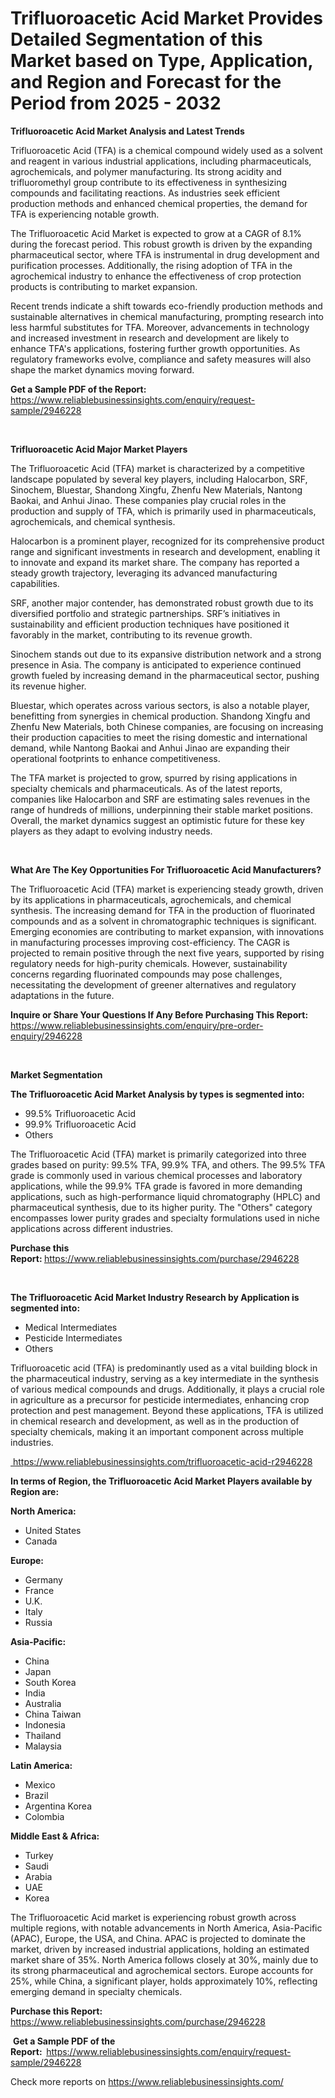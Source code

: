 <p><h1>Trifluoroacetic Acid Market Provides Detailed Segmentation of this Market based on Type, Application, and Region and Forecast for the Period from 2025 - 2032</h1></p><p><strong>Trifluoroacetic Acid Market Analysis and Latest Trends</strong></p>
<p><p>Trifluoroacetic Acid (TFA) is a chemical compound widely used as a solvent and reagent in various industrial applications, including pharmaceuticals, agrochemicals, and polymer manufacturing. Its strong acidity and trifluoromethyl group contribute to its effectiveness in synthesizing compounds and facilitating reactions. As industries seek efficient production methods and enhanced chemical properties, the demand for TFA is experiencing notable growth.</p><p>The Trifluoroacetic Acid Market is expected to grow at a CAGR of 8.1% during the forecast period. This robust growth is driven by the expanding pharmaceutical sector, where TFA is instrumental in drug development and purification processes. Additionally, the rising adoption of TFA in the agrochemical industry to enhance the effectiveness of crop protection products is contributing to market expansion. </p><p>Recent trends indicate a shift towards eco-friendly production methods and sustainable alternatives in chemical manufacturing, prompting research into less harmful substitutes for TFA. Moreover, advancements in technology and increased investment in research and development are likely to enhance TFA's applications, fostering further growth opportunities. As regulatory frameworks evolve, compliance and safety measures will also shape the market dynamics moving forward.</p></p>
<p><strong>Get a Sample PDF of the Report:&nbsp;</strong> <a href="https://www.reliablebusinessinsights.com/enquiry/request-sample/2946228?utm_campaign=1720&utm_medium=2&utm_source=Github&utm_content=ia&utm_term=11032025&utm_id=trifluoroacetic-acid">https://www.reliablebusinessinsights.com/enquiry/request-sample/2946228</a></p>
<p>&nbsp;</p>
<p><strong>Trifluoroacetic Acid Major Market Players</strong></p>
<p><p>The Trifluoroacetic Acid (TFA) market is characterized by a competitive landscape populated by several key players, including Halocarbon, SRF, Sinochem, Bluestar, Shandong Xingfu, Zhenfu New Materials, Nantong Baokai, and Anhui Jinao. These companies play crucial roles in the production and supply of TFA, which is primarily used in pharmaceuticals, agrochemicals, and chemical synthesis.</p><p>Halocarbon is a prominent player, recognized for its comprehensive product range and significant investments in research and development, enabling it to innovate and expand its market share. The company has reported a steady growth trajectory, leveraging its advanced manufacturing capabilities.</p><p>SRF, another major contender, has demonstrated robust growth due to its diversified portfolio and strategic partnerships. SRF’s initiatives in sustainability and efficient production techniques have positioned it favorably in the market, contributing to its revenue growth.</p><p>Sinochem stands out due to its expansive distribution network and a strong presence in Asia. The company is anticipated to experience continued growth fueled by increasing demand in the pharmaceutical sector, pushing its revenue higher.</p><p>Bluestar, which operates across various sectors, is also a notable player, benefitting from synergies in chemical production. Shandong Xingfu and Zhenfu New Materials, both Chinese companies, are focusing on increasing their production capacities to meet the rising domestic and international demand, while Nantong Baokai and Anhui Jinao are expanding their operational footprints to enhance competitiveness.</p><p>The TFA market is projected to grow, spurred by rising applications in specialty chemicals and pharmaceuticals. As of the latest reports, companies like Halocarbon and SRF are estimating sales revenues in the range of hundreds of millions, underpinning their stable market positions. Overall, the market dynamics suggest an optimistic future for these key players as they adapt to evolving industry needs.</p></p>
<p>&nbsp;</p>
<p><strong>What Are The Key Opportunities For Trifluoroacetic Acid Manufacturers?</strong></p>
<p><p>The Trifluoroacetic Acid (TFA) market is experiencing steady growth, driven by its applications in pharmaceuticals, agrochemicals, and chemical synthesis. The increasing demand for TFA in the production of fluorinated compounds and as a solvent in chromatographic techniques is significant. Emerging economies are contributing to market expansion, with innovations in manufacturing processes improving cost-efficiency. The CAGR is projected to remain positive through the next five years, supported by rising regulatory needs for high-purity chemicals. However, sustainability concerns regarding fluorinated compounds may pose challenges, necessitating the development of greener alternatives and regulatory adaptations in the future.</p></p>
<p><strong>Inquire or Share Your Questions If Any Before Purchasing This Report:</strong> <a href="https://www.reliablebusinessinsights.com/enquiry/pre-order-enquiry/2946228?utm_campaign=1720&utm_medium=2&utm_source=Github&utm_content=ia&utm_term=11032025&utm_id=trifluoroacetic-acid">https://www.reliablebusinessinsights.com/enquiry/pre-order-enquiry/2946228</a></p>
<p>&nbsp;</p>
<p><strong>Market Segmentation</strong></p>
<p><strong>The Trifluoroacetic Acid Market Analysis by types is segmented into:</strong></p>
<p><ul><li>99.5% Trifluoroacetic Acid</li><li>99.9% Trifluoroacetic Acid</li><li>Others</li></ul></p>
<p><p>The Trifluoroacetic Acid (TFA) market is primarily categorized into three grades based on purity: 99.5% TFA, 99.9% TFA, and others. The 99.5% TFA grade is commonly used in various chemical processes and laboratory applications, while the 99.9% TFA grade is favored in more demanding applications, such as high-performance liquid chromatography (HPLC) and pharmaceutical synthesis, due to its higher purity. The "Others" category encompasses lower purity grades and specialty formulations used in niche applications across different industries.</p></p>
<p><strong>Purchase this Report:&nbsp;</strong><a href="https://www.reliablebusinessinsights.com/purchase/2946228?utm_campaign=1720&utm_medium=2&utm_source=Github&utm_content=ia&utm_term=11032025&utm_id=trifluoroacetic-acid">https://www.reliablebusinessinsights.com/purchase/2946228</a></p>
<p>&nbsp;</p>
<p><strong>The Trifluoroacetic Acid Market Industry Research by Application is segmented into:</strong></p>
<p><ul><li>Medical Intermediates</li><li>Pesticide Intermediates</li><li>Others</li></ul></p>
<p><p>Trifluoroacetic acid (TFA) is predominantly used as a vital building block in the pharmaceutical industry, serving as a key intermediate in the synthesis of various medical compounds and drugs. Additionally, it plays a crucial role in agriculture as a precursor for pesticide intermediates, enhancing crop protection and pest management. Beyond these applications, TFA is utilized in chemical research and development, as well as in the production of specialty chemicals, making it an important component across multiple industries.</p></p>
<p><a href="https://www.reliablebusinessinsights.com/trifluoroacetic-acid-r2946228?utm_campaign=1720&utm_medium=2&utm_source=Github&utm_content=ia&utm_term=11032025&utm_id=trifluoroacetic-acid">&nbsp;https://www.reliablebusinessinsights.com/trifluoroacetic-acid-r2946228</a></p>
<p><strong>In terms of Region, the Trifluoroacetic Acid Market Players available by Region are:</strong></p>
<p>
    <p> <strong> North America: </strong>
        <ul>
            <li>United States</li>
            <li>Canada</li>
        </ul>
        </p> 
    <p> <strong> Europe: </strong>
        <ul>
            <li>Germany</li>
            <li>France</li>
            <li>U.K.</li>
            <li>Italy</li>
            <li>Russia</li>
        </ul>
        </p> 
    <p> <strong> Asia-Pacific: </strong>
        <ul>
            <li>China</li>
            <li>Japan</li>
            <li>South Korea</li>
            <li>India</li>
            <li>Australia</li>
            <li>China Taiwan</li>
            <li>Indonesia</li>
            <li>Thailand</li>
            <li>Malaysia</li>
        </ul>
        </p> 
    <p> <strong> Latin America: </strong>
        <ul>
            <li>Mexico</li>
            <li>Brazil</li>
            <li>Argentina Korea</li>
            <li>Colombia</li>
        </ul>
        </p> 
    <p> <strong> Middle East & Africa: </strong>
        <ul>
            <li>Turkey</li>
            <li>Saudi</li>
            <li>Arabia</li>
            <li>UAE</li>
            <li>Korea</li>
        </ul>
    </p>
    </p>
<p><p>The Trifluoroacetic Acid market is experiencing robust growth across multiple regions, with notable advancements in North America, Asia-Pacific (APAC), Europe, the USA, and China. APAC is projected to dominate the market, driven by increased industrial applications, holding an estimated market share of 35%. North America follows closely at 30%, mainly due to its strong pharmaceutical and agrochemical sectors. Europe accounts for 25%, while China, a significant player, holds approximately 10%, reflecting emerging demand in specialty chemicals.</p></p>
<p><strong>Purchase this Report: </strong><a href="https://www.reliablebusinessinsights.com/purchase/2946228?utm_campaign=1720&utm_medium=2&utm_source=Github&utm_content=ia&utm_term=11032025&utm_id=trifluoroacetic-acid">https://www.reliablebusinessinsights.com/purchase/2946228</a></p>
<p>&nbsp;<strong>Get a Sample PDF of the Report:&nbsp;&nbsp;</strong><a href="https://www.reliablebusinessinsights.com/enquiry/request-sample/2946228?utm_campaign=1720&utm_medium=2&utm_source=Github&utm_content=ia&utm_term=11032025&utm_id=trifluoroacetic-acid">https://www.reliablebusinessinsights.com/enquiry/request-sample/2946228</a></p>
<p><strong></strong></p>
<p>Check more reports on <a href="https://www.reliablebusinessinsights.com/?utm_campaign=1720&utm_medium=2&utm_source=Github&utm_content=ia&utm_term=11032025&utm_id=trifluoroacetic-acid">https://www.reliablebusinessinsights.com/</a></p>